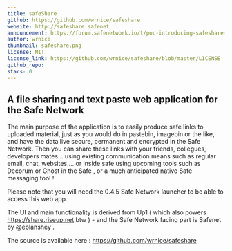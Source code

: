```yaml
---
title: safeShare
github: https://github.com/wrnice/safeshare
website: http://safeshare.safenet
announcement: https://forum.safenetwork.io/t/poc-introducing-safeshare-a-file-sharing-and-pasting-webapp/9486/2
author: wrnice
thumbnail: safeshare.png
license: MIT
license_link: https://github.com/wrnice/safeshare/blob/master/LICENSE
github_repo: 
stars: 0
---
```


## A file sharing and text paste web application for the Safe Network

The main purpose of the application is to easily produce safe links to uploaded material, just as you would do in pastebin, imagebin or the like, and have the data live secure, permanent and encrypted in the Safe Network. Then you can share these links with your friends, collegues, developers mates... using existing communication means such as regular email, chat, websites.... or inside safe using upcoming tools such as Decorum or Ghost in the Safe , or a much anticipated native Safe messaging tool !

Please note that you will need the 0.4.5 Safe Network launcher to be able to access this web app.

The UI and main functionality is derived from Up1 ( which also powers https://share.riseup.net btw ) - and the Safe Network facing part is Safenet by @eblanshey .

The source is available here : https://github.com/wrnice/safeshare